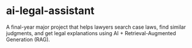 # ai-legal-assistant
A final-year major project that helps lawyers search case laws, find similar judgments, and get legal explanations using AI + Retrieval-Augmented Generation (RAG).
